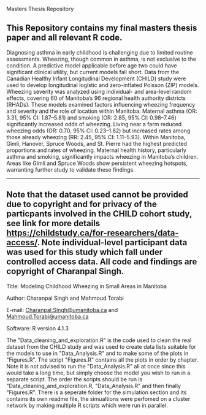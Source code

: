 Masters Thesis Repository

This Repository contains my final masters thesis paper and all relevant R code.
------------------------------------------------------------------------------------------------------------------------------------------------------
Diagnosing asthma in early childhood is challenging due to limited routine assessments. Wheezing, though common in asthma, is not exclusive to the condition. A predictive model applicable before age two could have significant clinical utility, but current models fall short.
Data from the Canadian Healthy Infant Longitudinal Development (CHILD) study were used to develop longitudinal logistic and zero-inflated Poisson (ZIP) models. Wheezing severity was analyzed using individual- and area-level random effects, covering 60 of Manitoba’s 96 regional health authority districts (RHADs). These models examined factors influencing wheezing frequency and severity and the role of location within Manitoba.
Maternal asthma (OR: 3.31, 95\% CI: 1.87–5.81) and smoking (OR: 2.85, 95% CI: 0.98–7.46) significantly increased odds of wheezing. Living near a farm reduced wheezing odds (OR: 0.70, 95% CI: 0.23–1.82) but increased rates among those already wheezing (RR: 2.45, 95% CI: 1.11–5.93). Within Manitoba, Gimli, Hanover, Spruce Woods, and St. Pierre had the highest predicted proportions and rates of wheezing.
Maternal health history, particularly asthma and smoking, significantly impacts wheezing in Manitoba’s children. Areas like Gimli and Spruce Woods show persistent wheezing hotspots, warranting further study to validate these findings.

------------------------------------------------------------------------------------------------------------------------------------------------------
Note that the dataset used cannot be provided due to copyright and for privacy of the particpants involved in the CHILD cohort study, see link for more details https://childstudy.ca/for-researchers/data-access/. 
Note individual-level participant data was used for this study which fall under controlled access data. 
All code and findings are copyright of Charanpal Singh.
------------------------------------------------------------------------------------------------------------------------------------------------------
Title: Modeling Childhood Wheezing in Small Areas in Manitoba

Author: Charanpal Singh and Mahmoud Torabi

E-mail: Charanpal.Singh@umanitoba.ca and Mahmoud.Torabi@umanitoba.ca

Software: R version 4.1.3

The "Data_cleaning_and_exploration.R" is the code used to clean the real dataset from the CHILD study and was used to create data lists suitable for the models to use in "Data_Analysis.R" and to make some of the plots in "Figures.R". The script "Figures.R" contains all the plots in order by chapter. Note it is not advised to run the "Data_Analysis.R" all at once since this would take a long time, but simply choose the model you wish to run in a separate script. The order the scripts should be run is "Data_cleaning_and_exploration.R, "Data_Analysis.R" and then finally "Figures.R". There is a seperate folder for the  simulation section and its contains its own readme file, the simualtions were perfomed on a cluster network by making multiple R scripts which were run in parallel.

